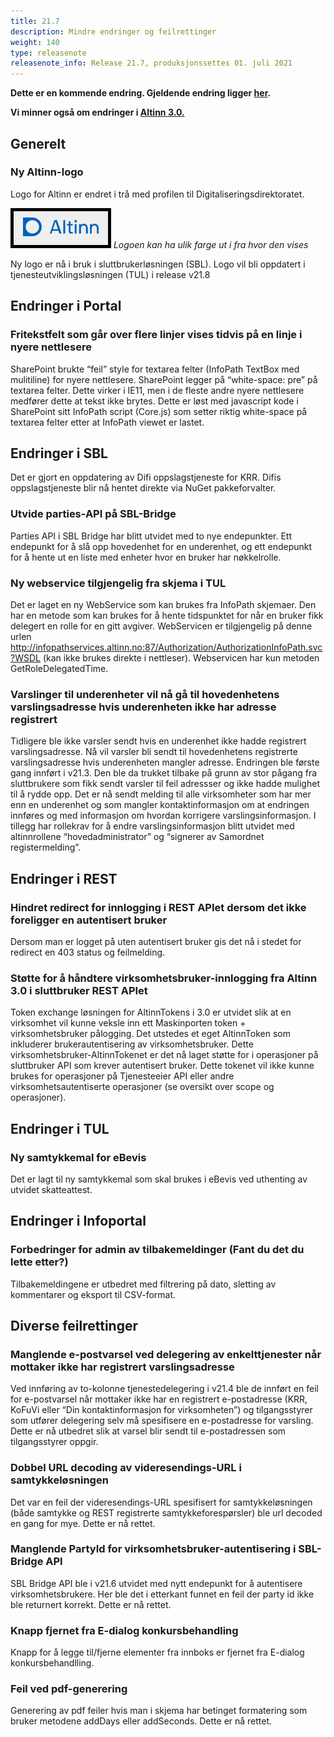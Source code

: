 ```yaml
---
title: 21.7
description: Mindre endringer og feilrettinger
weight: 140
type: releasenote
releasenote_info: Release 21.7, produksjonssettes 01. juli 2021
---
```

**Dette er en kommende endring. Gjeldende endring ligger [her](../21-6).**

**Vi minner også om endringer i [Altinn 3.0.](https://github.com/Altinn/altinn-studio/releases)**

## Generelt 
### Ny Altinn-logo

Logo for Altinn er endret i trå med profilen til Digitaliseringsdirektoratet. 

![Ny visning](nyLogo.PNG " ")
_Logoen kan ha ulik farge ut i fra hvor den vises_

Ny logo er nå i bruk i sluttbrukerløsningen (SBL). Logo vil bli oppdatert i tjenesteutviklingsløsningen (TUL) i release v21.8

## Endringer i Portal

### Fritekstfelt som går over flere linjer vises tidvis på en linje i nyere nettlesere

SharePoint brukte “feil” style for textarea felter (InfoPath TextBox med mulitiline) for nyere nettlesere. SharePoint legger på “white-space: pre” på textarea felter. Dette virker i IE11, men i de fleste andre nyere nettlesere medfører dette at tekst ikke brytes. Dette er løst med javascript kode i SharePoint sitt InfoPath script (Core.js) som setter riktig white-space på textarea felter etter at InfoPath viewet er lastet.

## Endringer i SBL

Det er gjort en oppdatering av Difi oppslagstjeneste for KRR. Difis oppslagstjeneste blir nå hentet direkte via NuGet pakkeforvalter.

### Utvide parties-API på SBL-Bridge 

Parties API i SBL Bridge har blitt utvidet med to nye endepunkter. Ett endepunkt for å slå opp hovedenhet for en underenhet, og ett endepunkt for å hente ut en liste med enheter hvor en bruker har nøkkelrolle.

### Ny webservice tilgjengelig fra skjema i TUL

Det er laget en ny WebService som kan brukes fra InfoPath skjemaer. Den har en metode som kan brukes for å hente tidspunktet for når en bruker fikk delegert en rolle for en gitt avgiver. WebServicen er tilgjengelig på denne urlen http://infopathservices.altinn.no:87/Authorization/AuthorizationInfoPath.svc?WSDL (kan ikke brukes direkte i nettleser). Webservicen har kun metoden GetRoleDelegatedTime.

### Varslinger til underenheter vil nå gå til hovedenhetens varslingsadresse hvis underenheten ikke har adresse registrert

Tidligere ble ikke varsler sendt hvis en underenhet ikke hadde registrert varslingsadresse. Nå vil varsler bli sendt til hovedenhetens registrerte varslingsadresse hvis underenheten mangler adresse.
Endringen ble første gang innført i v21.3. Den ble da trukket tilbake på grunn av stor pågang fra sluttbrukere som fikk sendt varsler til feil adressser og ikke hadde mulighet til å rydde opp. Det er nå sendt melding til alle virksomheter som har mer enn en underenhet og som mangler kontaktinformasjon om at endringen innføres og med informasjon om hvordan korrigere varslingsinformasjon. I tillegg har rollekrav for å endre varslingsinformasjon blitt utvidet med altinnrollene “hovedadministrator” og “signerer av Samordnet registermelding”.

## Endringer i REST

### Hindret redirect for innlogging i REST APIet dersom det ikke foreligger en autentisert bruker

Dersom man er logget på uten autentisert bruker gis det nå i stedet for redirect en 403 status og feilmelding.

### Støtte for å håndtere virksomhetsbruker-innlogging fra Altinn 3.0 i sluttbruker REST APIet

Token exchange løsningen for AltinnTokens i 3.0 er utvidet slik at en virksomhet vil kunne veksle inn ett Maskinporten token + virksomhetsbruker pålogging. Det utstedes et eget AltinnToken som inkluderer brukerautentisering av virksomhetsbruker.
Dette virksomhetsbruker-AltinnTokenet er det nå laget støtte for i operasjoner på sluttbruker API som krever autentisert bruker. Dette tokenet vil ikke kunne brukes for operasjoner på Tjenesteeier API eller andre virksomhetsautentiserte operasjoner (se oversikt over scope og operasjoner).

## Endringer i TUL

### Ny samtykkemal for eBevis

Det er lagt til ny samtykkemal som skal brukes i eBevis ved uthenting av utvidet skatteattest.

## Endringer i Infoportal

### Forbedringer for admin av tilbakemeldinger (Fant du det du lette etter?)

Tilbakemeldingene er utbedret med filtrering på dato, sletting av kommentarer og eksport til CSV-format.

## Diverse feilrettinger

### Manglende e-postvarsel ved delegering av enkelttjenester når mottaker ikke har registrert varslingsadresse

Ved innføring av to-kolonne tjenestedelegering i v21.4 ble de innført en feil for e-postvarsel når mottaker ikke har en registrert e-postadresse (KRR, KoFuVi eller “Din kontaktinformasjon for virksomheten”) og tilgangsstyrer som utfører delegering selv må spesifisere en e-postadresse for varsling. Dette er nå utbedret slik at varsel blir sendt til e-postadressen som tilgangsstyrer oppgir.

### Dobbel URL decoding av videresendings-URL i samtykkeløsningen

Det var en feil der videresendings-URL spesifisert for samtykkeløsningen (både samtykke og REST registrerte samtykkeforespørsler) ble url decoded en gang for mye. Dette er nå rettet.

### Manglende PartyId for virksomhetsbruker-autentisering i SBL-Bridge API

SBL Bridge API ble i v21.6 utvidet med nytt endepunkt for å autentisere virksomhetsbrukere. Her ble det i etterkant funnet en feil der party id ikke ble returnert korrekt. Dette er nå rettet.

### Knapp fjernet fra E-dialog konkursbehandling

Knapp for å legge til/fjerne elementer fra innboks er fjernet fra E-dialog konkursbehandlling.

### Feil ved pdf-generering

Generering av pdf feiler hvis man i skjema har betinget formatering som bruker metodene addDays eller addSeconds. Dette er nå rettet.
